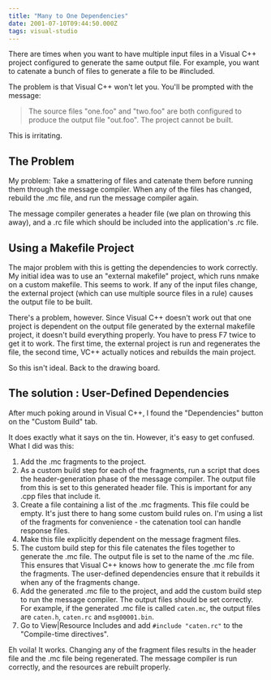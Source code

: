 ```yaml
---
title: "Many to One Dependencies"
date: 2001-07-10T09:44:50.000Z
tags: visual-studio
---
```


There are times when you want to have multiple input files in a Visual C++ project configured to generate the same
output file. For example, you want to catenate a bunch of files to generate a file to be #included.

The problem is that Visual C++ won't let you. You'll be prompted with the message:

> The source files "one.foo" and "two.foo" are both configured to produce the output file "out.foo". The project cannot
> be built.

This is irritating.

## The Problem

My problem: Take a smattering of files and catenate them before running them through the message compiler. When any of
the files has changed, rebuild the .mc file, and run the message compiler again.

The message compiler generates a header file (we plan on throwing this away), and a .rc file which should be included
into the application's .rc file.

## Using a Makefile Project

The major problem with this is getting the dependencies to work correctly. My initial idea was to use an "external
makefile" project, which runs nmake on a custom makefile. This seems to work. If any of the input files change, the
external project (which can use multiple source files in a rule) causes the output file to be built.

There's a problem, however. Since Visual C++ doesn't work out that one project is dependent on the output file generated
by the external makefile project, it doesn't build everything properly. You have to press F7 twice to get it to work.
The first time, the external project is run and regenerates the file, the second time, VC++ actually notices and
rebuilds the main project.

So this isn't ideal. Back to the drawing board.

## The solution : User-Defined Dependencies

After much poking around in Visual C++, I found the "Dependencies" button on the "Custom Build" tab.

It does exactly what it says on the tin. However, it's easy to get confused. What I did was this:

1. Add the .mc fragments to the project.
2. As a custom build step for each of the fragments, run a script that does the header-generation phase of the message
compiler. The output file from this is set to this generated header file. This is important for any .cpp files that
include it.
3. Create a file containing a list of the .mc fragments. This file could be empty. It's just there to hang some custom
build rules on. I'm using a list of the fragments for convenience - the catenation tool can handle response files.
4. Make this file explicitly dependent on the message fragment files.
5. The custom build step for this file catenates the files together to generate the .mc file. The output file is set to
the name of the .mc file. This ensures that Visual C++ knows how to generate the .mc file from the fragments. The
user-defined dependencies ensure that it rebuilds it when any of the fragments change.
6. Add the generated .mc file to the project, and add the custom build step to run the message compiler. The output
files should be set correctly. For example, if the generated .mc file is called `caten.mc`, the output files
are `caten.h`, `caten.rc` and `msg00001.bin`.
7. Go to View|Resource Includes and add `#include "caten.rc"` to the "Compile-time directives".

Eh voila!  It works. Changing any of the fragment files results in the header file and the .mc file being regenerated.
The message compiler is run correctly, and the resources are rebuilt properly.
